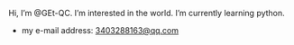 Hi, I’m @GEt-QC.
I’m interested in the world.
I’m currently learning python.
- my e-mail address: 3403288163@qq.com
